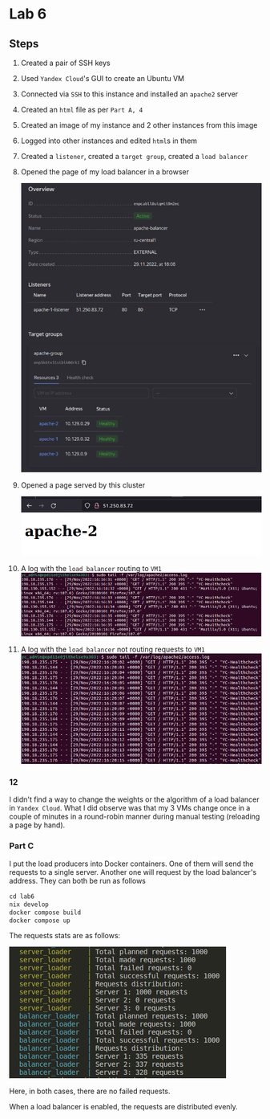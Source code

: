 # Lab 6

## Steps

1. Created a pair of SSH keys
1. Used `Yandex Cloud`'s GUI to create an Ubuntu VM
1. Connected via `SSH` to this instance and installed an `apache2` server
1. Created an `html` file as per `Part A, 4`
1. Created an image of my instance and 2 other instances from this image
1. Logged into other instances and edited `html`s in them
1. Created a `listener`, created a `target group`, created a `load balancer`
1. Opened the page of my load balancer in a browser

    ![img](README/loadBalancer.png)

1. Opened a page served by this cluster

    ![img](README/apache2.png)

1. A log with the `load balancer` routing to `VM1`
    ![img](README/apache1Log.png)

1. A log with the `load balancer` not routing requests to `VM1`
   ![img](README/apache1NoRequestsLog.png)

### 12

I didn't find a way to change the weights or the algorithm of a load balancer in `Yandex Cloud`.
What I did observe was that my 3 VMs change once in a couple of minutes in a round-robin manner during manual testing (reloading a page by hand).

### Part C

I put the load producers into Docker containers. One of them will send the requests to a single server. Another one will request by the load balancer's address. They can both be run as follows

```console
cd lab6
nix develop
docker compose build
docker compose up
```

The requests stats are as follows:

![img](README/requestStats.png)

Here, in both cases, there are no failed requests.

When a load balancer is enabled, the requests are distributed evenly.
